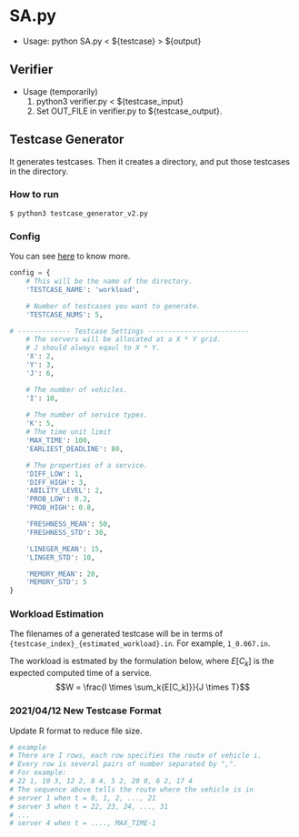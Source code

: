 SA.py
===

* Usage: python SA.py < ${testcase} > ${output}

## Verifier
* Usage (temporarily)
  1. python3 verifier.py < ${testcase_input}
  2. Set OUT_FILE in verifier.py to ${testcase_output}.

## Testcase Generator
It generates testcases. Then it creates a directory, and put those testcases in the directory.

### How to run
```shell
$ python3 testcase_generator_v2.py
```

### Config
You can see [here](https://docs.google.com/presentation/d/1waslqtZd9denwGSDetzCeeoGvWF2v87SsqomDUJ0CRk/edit?usp=sharing) to know more.
```python
config = {
    # This will be the name of the directory.
    'TESTCASE_NAME': 'workload',

    # Number of testcases you want to generate.
    'TESTCASE_NUMS': 5,

# ------------- Testcase Settings -------------------------
    # The servers will be allocated at a X * Y grid.
    # J should always eqaul to X * Y.
    'X': 2,
    'Y': 3,
    'J': 6,

    # The number of vehicles.
    'I': 10,
    
    # The number of service types.
    'K': 5,
    # The time unit limit
    'MAX_TIME': 100,
    'EARLIEST_DEADLINE': 80,

    # The properties of a service.
    'DIFF_LOW': 1,
    'DIFF_HIGH': 3,
    'ABILITY_LEVEL': 2,
    'PROB_LOW': 0.2,
    'PROB_HIGH': 0.8,

    'FRESHNESS_MEAN': 50,
    'FRESHNESS_STD': 30,

    'LINEGER_MEAN': 15,
    'LINGER_STD': 10,

    'MEMORY_MEAN': 20,
    'MEMORY_STD': 5
}
```

### Workload Estimation
The filenames of a generated testcase will be in terms of `{testcase_index}_{estimated_workload}.in`. For example, `1_0.067.in`.

The workload is estmated by the formulation below, where $E[C_k]$ is the expected computed time of a service.
$$W = \frac{I \times \sum_k{E[C_k]}}{J \times T}$$

### 2021/04/12 New Testcase Format
Update R format to reduce file size.
```python
# example
# There are I rows, each row specifies the route of vehicle i.
# Every row is several pairs of number separated by ",".
# For example:
# 22 1, 10 3, 12 2, 8 4, 5 2, 20 0, 6 2, 17 4
# The sequence above tells the route where the vehicle is in
# server 1 when t = 0, 1, 2, ..., 21
# server 3 when t = 22, 23, 24, ..., 31
# ...
# server 4 when t = ...., MAX_TIME-1
```
  
